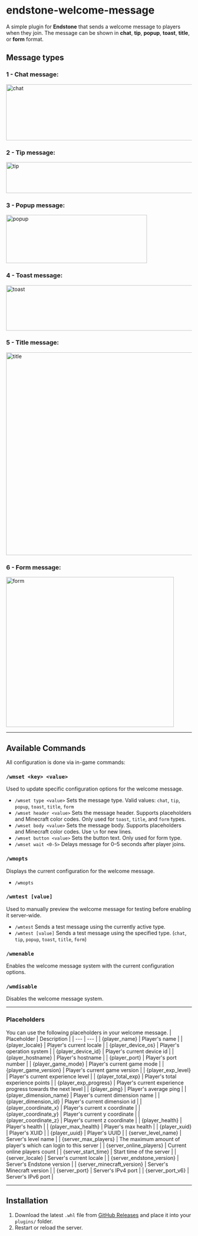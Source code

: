 # endstone-welcome-message

A simple plugin for **Endstone** that sends a welcome message to players when they join. The message can be shown in **chat**, **tip**, **popup**, **toast**, **title**, or **form** format.

## Message types
### 1 - Chat message:
<img width="570" height="152" alt="chat" src="https://github.com/user-attachments/assets/06e80480-0e4a-4cba-90f7-bab561ecf356" />

### 2 - Tip message:
<img width="754" height="84" alt="tip" src="https://github.com/user-attachments/assets/7b8c4a09-625a-4cba-9fe7-7cc39e92cc70" />

### 3 - Popup message:
<img width="382" height="131" alt="popup" src="https://github.com/user-attachments/assets/fb04c737-584a-4d4b-8c24-ee1da29edda9" />

### 4 - Toast message:
<img width="841" height="123" alt="toast" src="https://github.com/user-attachments/assets/c6074f6f-6559-4e3f-adbf-ae52be206d10" />

### 5 - Title message:
<img width="1595" height="550" alt="title" src="https://github.com/user-attachments/assets/ea257934-d1a7-4e3f-ad9c-38effb958700" />

### 6 - Form message:
<img width="455" height="407" alt="form" src="https://github.com/user-attachments/assets/6198471b-82b1-4888-8bda-13af17a5d458" />

---

## Available Commands

All configuration is done via in-game commands:

### `/wmset <key> <value>`
Used to update specific configuration options for the welcome message.

- `/wmset type <value>`
  Sets the message type. Valid values: `chat`, `tip`, `popup`, `toast`, `title`, `form`
- `/wmset header <value>`
  Sets the message header. Supports placeholders and Minecraft color codes. Only used for `toast`, `title`, and `form` types.
- `/wmset body <value>`
  Sets the message body. Supports placeholders and Minecraft color codes. Use `\n` for new lines.
- `/wmset button <value>`
  Sets the button text. Only used for form type.
- `/wmset wait <0-5>`
  Delays message for 0–5 seconds after player joins.

### `/wmopts`
Displays the current configuration for the welcome message.

- `/wmopts`

### `/wmtest [value]`
Used to manually preview the welcome message for testing before enabling it server-wide.

- `/wmtest`
  Sends a test message using the currently active type.
- `/wmtest [value]`
  Sends a test message using the specified type. (`chat`, `tip`, `popup`, `toast`, `title`, `form`)

### `/wmenable`
Enables the welcome message system with the current configuration options.

### `/wmdisable`
Disables the welcome message system.

---

### Placeholders
You can use the following placeholders in your welcome message. 
| Placeholder | Description |
| --- | --- |
| {player_name} | Player's name |
| {player_locale} | Player's current locale |
| {player_device_os} | Player's operation system |
| {player_device_id} | Player's current device id |
| {player_hostname} | Player's hostname |
| {player_port} | Player's port number |
| {player_game_mode} | Player's current game mode |
| {player_game_version} | Player's current game version |
| {player_exp_level} | Player's current experience level |
| {player_total_exp} | Player's total experience points |
| {player_exp_progress} | Player's current experience progress towards the next level |
| {player_ping} | Player's average ping |
| {player_dimension_name} | Player's current dimension name |
| {player_dimension_id} | Player's current dimension id |
| {player_coordinate_x} | Player's current x coordinate |
| {player_coordinate_y} | Player's current y coordinate |
| {player_coordinate_z} | Player's current z coordinate |
| {player_health} | Player's health |
| {player_max_health} | Player's max health |
| {player_xuid} | Player's XUID |
| {player_uuid} | Player's UUID |
| {server_level_name} | Server's level name |
| {server_max_players} | The maximum amount of player's which can login to this server |
| {server_online_players} | Current online players count |
| {server_start_time} | Start time of the server |
| {server_locale} | Server's current locale |
| {server_endstone_version} | Server's Endstone version |
| {server_minecraft_version} | Server's Minecraft version |
| {server_port} | Server's IPv4 port |
| {server_port_v6} | Server's IPv6 port |

---

## Installation
1. Download the latest `.whl` file from [GitHub Releases](https://github.com/cenk/endstone-welcome-message/releases) and place it into your `plugins/` folder.
2. Restart or reload the server.
